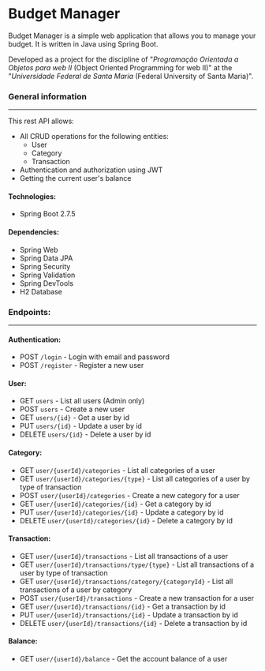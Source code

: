 # Budget Manager

Budget Manager is a simple web application that allows you to manage your budget. It is written in Java using Spring Boot.

Developed as a project for the discipline of "*Programação Orientada a Objetos para web II* (Object Oriented Programming for web II)" at the "*Universidade Federal de Santa Maria* (Federal University of Santa Maria)".

### General information
---
This rest API allows:
- All CRUD operations for the following entities:
    - User
    - Category
    - Transaction
- Authentication and authorization using JWT
- Getting the current user's balance

#### Technologies:
- Spring Boot 2.7.5

#### Dependencies:
- Spring Web
- Spring Data JPA
- Spring Security
- Spring Validation
- Spring DevTools
- H2 Database


### Endpoints:
---
#### Authentication:

- POST `/login` - Login with email and password
- POST `/register` - Register a new user


#### User:

- GET `users` - List all users (Admin only)
- POST `users` - Create a new user
- GET `users/{id}` - Get a user by id
- PUT `users/{id}` - Update a user by id
- DELETE `users/{id}` - Delete a user by id

#### Category:

- GET `user/{userId}/categories` - List all categories of a user
- GET `user/{userId}/categories/{type}` - List all categories of a user by type of transaction
- POST `user/{userId}/categories` - Create a new category for a user
- GET `user/{userId}/categories/{id}` - Get a category by id
- PUT `user/{userId}/categories/{id}` - Update a category by id
- DELETE `user/{userId}/categories/{id}` - Delete a category by id

#### Transaction:

- GET `user/{userId}/transactions` - List all transactions of a user
- GET `user/{userId}/transactions/type/{type}` - List all transactions of a user by type of transaction
- GET `user/{userId}/transactions/category/{categoryId}` - List all transactions of a user by category
- POST `user/{userId}/transactions` - Create a new transaction for a user
- GET `user/{userId}/transactions/{id}` - Get a transaction by id
- PUT `user/{userId}/transactions/{id}` - Update a transaction by id
- DELETE `user/{userId}/transactions/{id}` - Delete a transaction by id

#### Balance:

- GET `user/{userId}/balance` - Get the account balance of a user